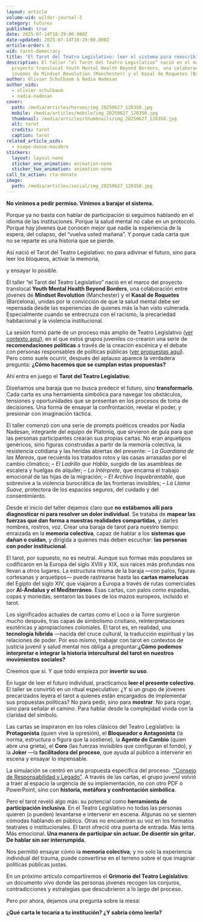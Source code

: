 ```yaml
---
layout: article
volume-uid: wilder-journal-2
category: futures
published: true
date: 2025-07-14T18:29:00.000Z
date-updated: 2025-07-14T18:29:00.000Z
article-order: 6
uid: tarot-democracy
title: "El Tarot del Teatro Legislativo: leer el sistema para reescribir el futuro"
description: El taller “el Tarot del Teatro Legislativo” nació en el marco del
  proyecto translocal Youth Mental Health Beyond Borders, una colaboración entre
  jóvenes de Mindset Revolution (Manchester) y el Kasal de Roquetes (Barcelona)
author: Olivier Schulbaum & Nadia Nadesan
author_uids:
  - olivier-schulbaum
  - nadia-nadesan
cover:
  path: /media/articles/heroes/img_20250627_120350.jpg
  mobile: /media/articles/mobile/img_20250627_120350.jpg
  thumbnail: /media/articles/thumbnails/img_20250627_120350.jpg
  alt: tarot
  credits: tarot
  caption: tarot
related_article_uids:
  - esepe-danse-macabre
stickers:
  layout: layout-none
  sticker_one_animation: animation-none
  sticker_two_animation: animation-none
call_to_action: cta-donate
image:
  path: /media/articles/social/img_20250627_120350.jpg
---
```

**No vinimos a pedir permiso.
Vinimos a barajar el sistema.**

Porque ya no basta con hablar de participación si seguimos hablando en el idioma de las instituciones.
Porque la salud mental no cabe en un protocolo.
Porque hay jóvenes que conocen mejor que nadie la experiencia de la espera, del colapso, del “vuelva usted mañana”.
Y porque cada carta que no se reparte es una historia que se pierde.

Así nació el Tarot del Teatro Legislativo:
no para adivinar el futuro,
sino para leer los bloqueos,
activar la memoria,

y ensayar lo posible.

El taller “el Tarot del Teatro Legislativo” nació en el marco del proyecto translocal **Youth Mental Health Beyond Borders**, una colaboración entre jóvenes de **Mindset Revolution** (Manchester) y el **Kasal de Roquetes** (Barcelona), unidas por la convicción de que la salud mental debe ser repensada desde las experiencias de quienes más la han visto vulnerada. Especialmente cuando se entrecruza con el racismo, la precariedad habitacional y la violencia institucional.

La sesión formó parte de un proceso más amplio de Teatro Legislativo ([ver contexto aquí](https://openspaces.platoniq.net/conferences/MRLT/f/512/posts/110)), en el que estos grupos juveniles co-crearon una serie de **recomendaciones políticas** a través de la creación escénica y el debate con personas responsables de políticas públicas ([ver propuestas aquí](https://openspaces.platoniq.net/conferences/MRLT/f/512/posts/112)). Pero como suele ocurrir, después del aplauso aparece la verdadera pregunta:
**¿Cómo hacemos que se cumplan estas propuestas?**

Ahí entra en juego el **Tarot del Teatro Legislativo**.

Diseñamos una baraja que no busca predecir el futuro, sino **transformarlo**. Cada carta es una herramienta simbólica para navegar los obstáculos, tensiones y oportunidades que se presentan en los procesos de toma de decisiones. Una forma de ensayar la confrontación, revelar el poder, y presionar con imaginación táctica.

El taller comenzó con una serie de prompts poéticos creados por Nadia Nadesan, integrante del equipo de Platoniq, que sirvieron de guía para que las personas participantes crearan sus propias cartas. No eran arquetipos genéricos, sino figuras construidas a partir de la memoria colectiva, la resistencia cotidiana y las heridas abiertas del presente:
 – *La Guardiana de las Mareas*, que recuerda los tratados rotos y las casas arrasadas por el cambio climático;
 – *El Ladrillo que Habla*, surgido de las asambleas de escalera y huelgas de alquiler;
 – *La Intérprete*, que encarna el trabajo emocional de las hijas de la migración;
 – *El Archivo Inquebrantable*, que sobrevive a la violencia burocrática de las fronteras invisibles;
 – *La Llama Suave*, protectora de los espacios seguros, del cuidado y del consentimiento.

Desde el inicio del taller dejamos claro que **no estábamos allí para diagnosticar ni para resolver un dolor individual**. Se trataba de **mapear las fuerzas que dan forma a nuestras realidades compartidas**, y darles nombres, rostros, voz. Crear una baraja de tarot para nuestro tiempo:
 enraizada en la **memoria colectiva**,
 capaz de hablar a los **sistemas que dañan o cuidan**,
 y dirigida a quienes más deben escuchar: **las personas con poder institucional**.

El tarot, por supuesto, no es neutral. Aunque sus formas más populares se codificaron en la Europa del siglo XVIII y XIX, sus raíces más profundas nos llevan a otros lugares. La estructura misma de la baraja —con palos, figuras cortesanas y arquetipos— puede rastrearse hasta las **cartas mamelucas** del Egipto del siglo XIV, que viajaron a Europa a través de rutas comerciales por **Al-Ándalus y el Mediterráneo**. Esas cartas, con palos como espadas, copas y monedas, sentaron las bases de los mazos europeos, incluido el tarot.

Los significados actuales de cartas como el Loco o la Torre surgieron mucho después, tras capas de simbolismo cristiano, reinterpretaciones esotéricas y apropiaciones coloniales. El tarot es, en realidad, una **tecnología híbrida** —nacida del cruce cultural, la traducción espiritual y las relaciones de poder. Por eso mismo, trabajar con tarot en contextos de justicia juvenil y salud mental nos obliga a preguntar:**¿Cómo podemos interpretar e integrar la historia intercultural del tarot en nuestros movimientos sociales?**

Creemos que sí. Y que todo empieza por **invertir su uso**.

En lugar de leer el futuro individual, practicamos **leer el presente colectivo**. El taller se convirtió en un ritual especulativo: ¿Y si un grupo de jóvenes precarizados leyera el tarot a quienes están encargados de implementar sus propuestas políticas? No para pedir, sino para **mostrar**. No para rogar, sino para señalar el camino. Para hablar desde la complejidad vivida con la claridad del símbolo.

Las cartas se inspiraron en los roles clásicos del Teatro Legislativo: la **Protagonista** (quien vive la opresión), el **Bloqueador o Antagonista** (la norma, estructura o figura que la sostiene), la **Agente de Cambio** (quien abre una grieta), el **Coro** (las fuerzas invisibles que configuran el fondo), y la **Joker** —la **facilitadora del proceso**, que ayuda al público a intervenir en escena y ensayar lo impensable.

La simulación se centró en una propuesta específica del proceso: [ "Consejo de Responsabilidad y Legado"](https://openspaces.platoniq.net/conferences/MRLT/f/508/proposals/1240). A través de las cartas, el grupo juvenil volvió a traer al espacio la urgencia de su implementación, no con otro PDF o PowerPoint, sino con **historia, metáfora y confrontación simbólica**.

Pero el tarot reveló algo más: su potencial como **herramienta de participación inclusiva**. En el Teatro Legislativo no todas las personas quieren (o pueden) levantarse e intervenir en escena. Algunas no se sienten cómodas hablando en público. Otras no encuentran su voz en los formatos teatrales o institucionales.
El tarot ofreció otra puerta de entrada. Más lenta. Más emocional.
**Una manera de participar sin actuar.
De disentir sin gritar.
De hablar sin ser interrumpida.**

Nos permitió ensayar cómo la **memoria colectiva**; y no solo la experiencia individual del trauma, puede convertirse en el terreno sobre el que imaginar políticas públicas justas.

En un próximo artículo compartiremos el **Grimorio del Teatro Legislativo**: un documento vivo donde las personas jóvenes recogen los conjuros, contradicciones y estrategias que descubrieron a lo largo del proceso.

Pero por ahora, dejamos una pregunta sobre la mesa:


**¿Qué carta le tocaría a tu institución?
¿Y sabría cómo leerla?**
